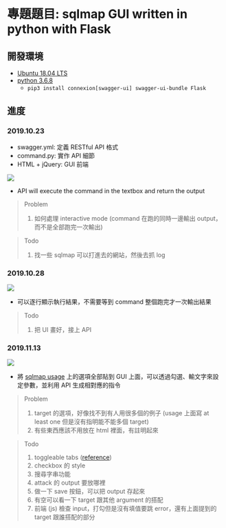 # 專題題目: sqlmap GUI written in python with Flask

## 開發環境

- [Ubuntu 18.04 LTS](https://ubuntu.com/download/desktop)
- [python 3.6.8](https://www.python.org/)
  - `pip3 install connexion[swagger-ui] swagger-ui-bundle Flask`

## 進度

### 2019.10.23
- swagger.yml: 定義 RESTful API 格式
- command.py: 實作 API 細節
- HTML + jQuery: GUI 前端

![](https://i.imgur.com/Og4ly1i.jpg)
- API will execute the command in the textbox and return the output
> Problem
> 1. 如何處理 interactive mode (command 在跑的同時一邊輸出 output，而不是全部跑完一次輸出)

> Todo
> 1. 找一些 sqlmap 可以打進去的網站，然後去抓 log

### 2019.10.28
![](https://i.imgur.com/3halMeW.png)
- 可以逐行顯示執行結果，不需要等到 command 整個跑完才一次輸出結果
> Todo
> 1. 把 UI 畫好，接上 API

### 2019.11.13
![](https://i.imgur.com/Kb5Udyo.png)
- 將 [sqlmap usage](https://github.com/sqlmapproject/sqlmap/wiki/Usage) 上的選項全部貼到 GUI 上面，可以透過勾選、輸文字來設定參數，並利用 API 生成相對應的指令
> Problem
> 1. target 的選項，好像找不到有人用很多個的例子 (usage 上面寫 at least one 但是沒有指明能不能多個 target)
> 2. 有些東西應該不用放在 html 裡面，有註明起來

> Todo
> 1. toggleable tabs ([reference](https://www.w3schools.com/howto/howto_js_tabs.asp))
> 2. checkbox 的 style
> 3. 搜尋字串功能
> 4. attack 的 output 要放哪裡
> 5. 做一下 save 按鈕，可以把 output 存起來
> 6. 有空可以看一下 target 跟其他 argument 的搭配
> 7. 前端 (js) 檢查 input，打勾但是沒有填值要跳 error，還有上面提到的 target 跟誰搭配的部分
